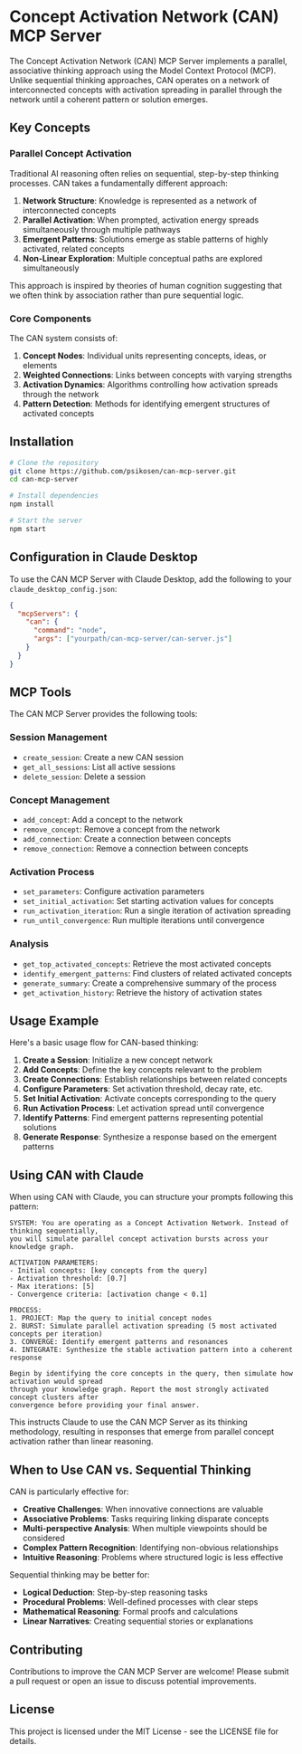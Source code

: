 # Concept Activation Network (CAN) MCP Server

The Concept Activation Network (CAN) MCP Server implements a parallel, associative thinking approach using the Model Context Protocol (MCP). Unlike sequential thinking approaches, CAN operates on a network of interconnected concepts with activation spreading in parallel through the network until a coherent pattern or solution emerges.

## Key Concepts

### Parallel Concept Activation

Traditional AI reasoning often relies on sequential, step-by-step thinking processes. CAN takes a fundamentally different approach:

1. **Network Structure**: Knowledge is represented as a network of interconnected concepts
2. **Parallel Activation**: When prompted, activation energy spreads simultaneously through multiple pathways
3. **Emergent Patterns**: Solutions emerge as stable patterns of highly activated, related concepts
4. **Non-Linear Exploration**: Multiple conceptual paths are explored simultaneously

This approach is inspired by theories of human cognition suggesting that we often think by association rather than pure sequential logic.

### Core Components

The CAN system consists of:

1. **Concept Nodes**: Individual units representing concepts, ideas, or elements
2. **Weighted Connections**: Links between concepts with varying strengths
3. **Activation Dynamics**: Algorithms controlling how activation spreads through the network
4. **Pattern Detection**: Methods for identifying emergent structures of activated concepts

## Installation

```bash
# Clone the repository
git clone https://github.com/psikosen/can-mcp-server.git
cd can-mcp-server

# Install dependencies
npm install

# Start the server
npm start
```

## Configuration in Claude Desktop

To use the CAN MCP Server with Claude Desktop, add the following to your `claude_desktop_config.json`:

```json
{
  "mcpServers": {
    "can": {
      "command": "node",
      "args": ["yourpath/can-mcp-server/can-server.js"]
    }
  }
}
```

## MCP Tools

The CAN MCP Server provides the following tools:

### Session Management
- `create_session`: Create a new CAN session
- `get_all_sessions`: List all active sessions
- `delete_session`: Delete a session

### Concept Management
- `add_concept`: Add a concept to the network
- `remove_concept`: Remove a concept from the network
- `add_connection`: Create a connection between concepts
- `remove_connection`: Remove a connection between concepts

### Activation Process
- `set_parameters`: Configure activation parameters
- `set_initial_activation`: Set starting activation values for concepts
- `run_activation_iteration`: Run a single iteration of activation spreading
- `run_until_convergence`: Run multiple iterations until convergence

### Analysis
- `get_top_activated_concepts`: Retrieve the most activated concepts
- `identify_emergent_patterns`: Find clusters of related activated concepts
- `generate_summary`: Create a comprehensive summary of the process
- `get_activation_history`: Retrieve the history of activation states

## Usage Example

Here's a basic usage flow for CAN-based thinking:

1. **Create a Session**: Initialize a new concept network
2. **Add Concepts**: Define the key concepts relevant to the problem
3. **Create Connections**: Establish relationships between related concepts
4. **Configure Parameters**: Set activation threshold, decay rate, etc.
5. **Set Initial Activation**: Activate concepts corresponding to the query
6. **Run Activation Process**: Let activation spread until convergence
7. **Identify Patterns**: Find emergent patterns representing potential solutions
8. **Generate Response**: Synthesize a response based on the emergent patterns

## Using CAN with Claude

When using CAN with Claude, you can structure your prompts following this pattern:

```
SYSTEM: You are operating as a Concept Activation Network. Instead of thinking sequentially, 
you will simulate parallel concept activation bursts across your knowledge graph.

ACTIVATION PARAMETERS:
- Initial concepts: [key concepts from the query]
- Activation threshold: [0.7] 
- Max iterations: [5]
- Convergence criteria: [activation change < 0.1]

PROCESS:
1. PROJECT: Map the query to initial concept nodes
2. BURST: Simulate parallel activation spreading (5 most activated concepts per iteration)
3. CONVERGE: Identify emergent patterns and resonances
4. INTEGRATE: Synthesize the stable activation pattern into a coherent response

Begin by identifying the core concepts in the query, then simulate how activation would spread 
through your knowledge graph. Report the most strongly activated concept clusters after 
convergence before providing your final answer.
```

This instructs Claude to use the CAN MCP Server as its thinking methodology, resulting in responses that emerge from parallel concept activation rather than linear reasoning.

## When to Use CAN vs. Sequential Thinking

CAN is particularly effective for:

- **Creative Challenges**: When innovative connections are valuable
- **Associative Problems**: Tasks requiring linking disparate concepts
- **Multi-perspective Analysis**: When multiple viewpoints should be considered
- **Complex Pattern Recognition**: Identifying non-obvious relationships
- **Intuitive Reasoning**: Problems where structured logic is less effective

Sequential thinking may be better for:

- **Logical Deduction**: Step-by-step reasoning tasks
- **Procedural Problems**: Well-defined processes with clear steps
- **Mathematical Reasoning**: Formal proofs and calculations
- **Linear Narratives**: Creating sequential stories or explanations

## Contributing

Contributions to improve the CAN MCP Server are welcome! Please submit a pull request or open an issue to discuss potential improvements.

## License

This project is licensed under the MIT License - see the LICENSE file for details.
